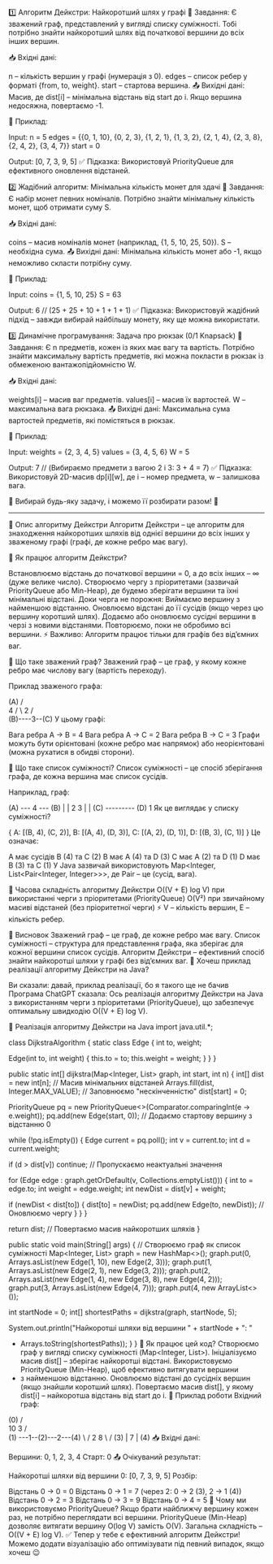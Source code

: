 1️⃣ Алгоритм Дейкстри: Найкоротший шлях у графі
📌 Завдання:
Є зважений граф, представлений у вигляді списку суміжності.
Тобі потрібно знайти найкоротший шлях від початкової вершини до всіх інших вершин.

📥 Вхідні дані:

n – кількість вершин у графі (нумерація з 0).
edges – список ребер у форматі {from, to, weight}.
start – стартова вершина.
📤 Вихідні дані:
Масив, де dist[i] – мінімальна відстань від start до i. Якщо вершина недосяжна,
повертаємо -1.

🔹 Приклад:

Input:
n = 5
edges = {{0, 1, 10}, {0, 2, 3}, {1, 2, 1}, {1, 3, 2}, {2, 1, 4}, {2, 3, 8}, {2, 4, 2}, 
{3, 4, 7}}
start = 0

Output:
[0, 7, 3, 9, 5]
✅ Підказка: Використовуй PriorityQueue для ефективного оновлення відстаней.

2️⃣ Жадібний алгоритм: Мінімальна кількість монет для здачі
📌 Завдання:
Є набір монет певних номіналів. Потрібно знайти мінімальну кількість монет,
щоб отримати суму S.

📥 Вхідні дані:

coins – масив номіналів монет (наприклад, {1, 5, 10, 25, 50}).
S – необхідна сума.
📤 Вихідні дані:
Мінімальна кількість монет або -1, якщо неможливо скласти потрібну суму.

🔹 Приклад:

Input:
coins = {1, 5, 10, 25}
S = 63

Output:
6  // (25 + 25 + 10 + 1 + 1 + 1)
✅ Підказка: Використовуй жадібний підхід – завжди вибирай найбільшу монету,
яку ще можна використати.

3️⃣ Динамічне програмування: Задача про рюкзак (0/1 Knapsack)
📌 Завдання:
Є n предметів, кожен із яких має вагу та вартість. Потрібно знайти максимальну
вартість предметів, які можна покласти в рюкзак із обмеженою вантажопідйомністю W.

📥 Вхідні дані:

weights[i] – масив ваг предметів.
values[i] – масив їх вартостей.
W – максимальна вага рюкзака.
📤 Вихідні дані:
Максимальна сума вартостей предметів, які помістяться в рюкзак.

🔹 Приклад:

Input:
weights = {2, 3, 4, 5}
values = {3, 4, 5, 6}
W = 5

Output:
7  // (Вибираємо предмети з вагою 2 і 3: 3 + 4 = 7)
✅ Підказка: Використовуй 2D-масив dp[i][w], де i – номер предмета, w – залишкова вага.

📌 Вибирай будь-яку задачу, і можемо її розбирати разом! 🚀


------------------------------------------------------


📌 Опис алгоритму Дейкстри
Алгоритм Дейкстри – це алгоритм для знаходження найкоротших шляхів від однієї
вершини до всіх інших у зваженому графі (графі, де кожне ребро має вагу).

🔹 Як працює алгоритм Дейкстри?

Встановлюємо відстань до початкової вершини = 0, а до всіх інших – ∞ (дуже велике число).
Створюємо чергу з пріоритетами (зазвичай PriorityQueue або Min-Heap),
де будемо зберігати вершини та їхні мінімальні відстані.
Доки черга не порожня:
Виймаємо вершину з найменшою відстанню.
Оновлюємо відстані до її сусідів (якщо через цю вершину коротший шлях).
Додаємо або оновлюємо сусідні вершини в черзі з новими відстанями.
Повторюємо, поки не обробимо всі вершини.
⚡ Важливо: Алгоритм працює тільки для графів без від’ємних ваг.

📌 Що таке зважений граф?
Зважений граф – це граф, у якому кожне ребро має числову вагу (вартість переходу).

Приклад зваженого графа:

(A)
/   \
4 /     \ 2
/       \
(B)----3--(C)
У цьому графі:

Вага ребра A → B = 4
Вага ребра A → C = 2
Вага ребра B → C = 3
Графи можуть бути орієнтовані (кожне ребро має напрямок) або неорієнтовані
(можна рухатися в обидві сторони).

📌 Що таке список суміжності?
Список суміжності – це спосіб зберігання графа, де кожна вершина має список сусідів.

Наприклад, граф:

(A) --- 4 --- (B)
|             |
2             3
|             |
(C) --------- (D)
1
Як це виглядає у списку суміжності?

{
A: [(B, 4), (C, 2)],
B: [(A, 4), (D, 3)],
C: [(A, 2), (D, 1)],
D: [(B, 3), (C, 1)]
}
Це означає:

A має сусідів B (4) та C (2)
B має A (4) та D (3)
C має A (2) та D (1)
D має B (3) та C (1)
У Java зазвичай використовують Map<Integer, List<Pair<Integer, Integer>>>,
де Pair – це (сусід, вага).

📌 Часова складність алгоритму Дейкстри
O((V + E) log V) при використанні черги з пріоритетами (PriorityQueue)
O(V²) при звичайному масиві відстаней (без пріоритетної черги)
⚡ V – кількість вершин, E – кількість ребер.

📌 Висновок
Зважений граф – це граф, де кожне ребро має вагу.
Список суміжності – структура для представлення графа, яка зберігає для 
кожної вершини список сусідів.
Алгоритм Дейкстри – ефективний спосіб знайти найкоротші шляхи у графі 
без від’ємних ваг.
🚀 Хочеш приклад реалізації алгоритму Дейкстри на Java?


Ви сказали:
давай, приклад реалізації, бо я такого ще не бачив
Програма ChatGPT сказала:
Ось реалізація алгоритму Дейкстри на Java з використанням черги з 
пріоритетами (PriorityQueue), що забезпечує оптимальну швидкодію O((V + E) log V).

📌 Реалізація алгоритму Дейкстри на Java
import java.util.*;

class DijkstraAlgorithm {
static class Edge {
int to, weight;


Edge(int to, int weight) {
            this.to = to;
            this.weight = weight;
        }
    }
}

public static int[] dijkstra(Map<Integer, List<Edge>> graph, int start, int n) {
        int[] dist = new int[n];  // Масив мінімальних відстаней
        Arrays.fill(dist, Integer.MAX_VALUE); // Заповнюємо "нескінченністю"
        dist[start] = 0;


PriorityQueue<Edge> pq = new PriorityQueue<>(Comparator.comparingInt(e -> e.weight));
        pq.add(new Edge(start, 0)); // Додаємо стартову вершину з відстанню 0


while (!pq.isEmpty()) {
            Edge current = pq.poll();
            int v = current.to;
            int d = current.weight;

if (d > dist[v]) continue; // Пропускаємо неактуальні значення

for (Edge edge : graph.getOrDefault(v, Collections.emptyList())) {
                int to = edge.to;
                int weight = edge.weight;
                int newDist = dist[v] + weight;

if (newDist < dist[to]) {
                    dist[to] = newDist;
                    pq.add(new Edge(to, newDist)); // Оновлюємо чергу
                }
            }
        }

return dist; // Повертаємо масив найкоротших шляхів
    }

public static void main(String[] args) {
        // Створюємо граф як список суміжності
        Map<Integer, List<Edge>> graph = new HashMap<>();
        graph.put(0, Arrays.asList(new Edge(1, 10), new Edge(2, 3)));
        graph.put(1, Arrays.asList(new Edge(2, 1), new Edge(3, 2)));
        graph.put(2, Arrays.asList(new Edge(1, 4), new Edge(3, 8), new Edge(4, 2)));
        graph.put(3, Arrays.asList(new Edge(4, 7)));
        graph.put(4, new ArrayList<>());

int startNode = 0;
        int[] shortestPaths = dijkstra(graph, startNode, 5);

System.out.println("Найкоротші шляхи від вершини " + startNode + ": " 
+ Arrays.toString(shortestPaths));
    }
}
📌 Як працює цей код?
Створюємо граф у вигляді списку суміжності (Map<Integer, List<Edge>>).
Ініціалізуємо масив dist[] – зберігає найкоротші відстані.
Використовуємо PriorityQueue (Min-Heap), щоб ефективно витягувати вершини 
+ з найменшою відстанню.
Оновлюємо відстані до сусідніх вершин (якщо знайшли коротший шлях).
Повертаємо масив dist[], у якому dist[i] – найкоротша відстань від start до i.
📌 Приклад роботи
Вхідний граф:

(0)
/   \
10     3
/       \
(1) ---1--(2)---2---(4)
\      /
2    8
\  /
(3)
|
7
|
(4)
📥 Вхідні дані:

Вершини: 0, 1, 2, 3, 4
Старт: 0
📤 Очікуваний результат:

Найкоротші шляхи від вершини 0: [0, 7, 3, 9, 5]
Розбір:

Відстань 0 → 0 = 0
Відстань 0 → 1 = 7 (через 2: 0 → 2 (3), 2 → 1 (4))
Відстань 0 → 2 = 3
Відстань 0 → 3 = 9
Відстань 0 → 4 = 5
📌 Чому ми використовуємо PriorityQueue?
Якщо брати найближчу вершину кожен раз, не потрібно переглядати всі вершини.
PriorityQueue (Min-Heap) дозволяє витягати вершину O(log V) замість O(V).
Загальна складність – O((V + E) log V).
✅ Тепер у тебе є ефективний алгоритм Дейкстри! Можемо додати візуалізацію 
або оптимізувати під певний випадок, якщо хочеш 😉